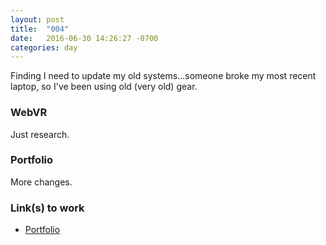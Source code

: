 ```yaml
---
layout: post
title:  "004"
date:   2016-06-30 14:26:27 -0700
categories: day
---
```


Finding I need to update my old systems...someone broke my most recent laptop, so I've been using old (very old) gear.

### WebVR
Just research.

### Portfolio
More changes.

### Link(s) to work

- [Portfolio](https://www.billimarie.com/portfolio)
